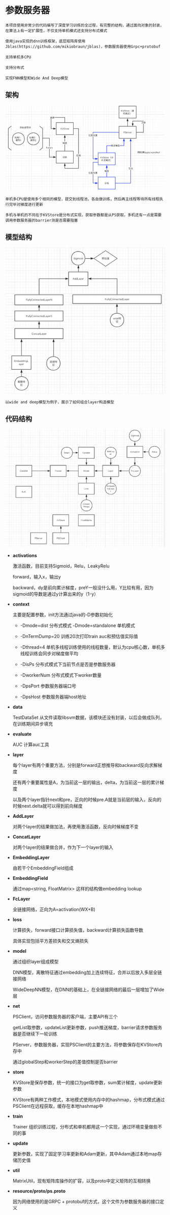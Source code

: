 # 参数服务器

    本项目使用非常少的代码编写了深度学习训练的全过程，有完整的结构，通过面向对象的封装，在算法上有一定扩展性，不仅支持单机模式还支持分布式模式

    使用java实现的dnn训练框架，底层矩阵库使用Jblas(https://github.com/mikiobraun/jblas)，参数服务器使用Grpc+protobuf

    支持单机多CPU

    支持分布式

    实现FNN模型和Wide And Deep模型


## 架构

![](./src/main/resources/structure.png "单机多机架构")

    单机多CPU是使用多个相同的模型，提交到线程池，各自做训练，然后再主线程等待所有线程执行完毕对梯度进行更新

    多机与单机的不同在于KVStore是分布式实现，获取参数都是从PS获取，多机还有一点是需要调用参数服务器的barrier测是否需要阻塞
    

## 模型结构

![](./src/main/resources/model.png "wideAndDeep模型")
    
    以wide and deep模型为例子，展示了如何组合layer构造模型

## 代码结构


![](./src/main/resources/code.png "代码结构")


- __activations__

    激活函数，目前支持Sigmoid，Relu，LeakyRelu

    forward，输入x，输出y

    backward，dy是前向累计梯度，preY一般没什么用，Y比较有用，因为sigmoid的导数是通过y计算出来的y（1-y）

- __context__

    主要是配置参数，init方法通过java的-D参数初始化

    - -Dmode=dist 分布式模式 -Dmode=standalone 单机模式

    - -DnTermDump=20 训练20次打印train auc和预估值实际值

    - -Dthread=4 单机多线程训练使用的线程数量，默认为cpu核心数，单机多线程训练会同步对梯度做平均
    
    - -DisPs 分布式模式下当前节点是否是参数服务器
    
    - -DworkerNum 分布式模式下worker数量
    
    - -DpsPort 参数服务器端口号
    
    - -DpsHost 参数服务器端host地址

- __data__

    TestDataSet 从文件读取libsvm数据，该模块还没有封装，以后会做成队列，在训练期间异步填充

- __evaluate__

    AUC 计算auc工具

- __layer__

    每个layer有两个重要方法，分别是forward正想推导和backward反向求解梯度
    
    还有两个重要属性是A，为当前这一层的输出，delta，为当前这一层的累计梯度
    
    以及两个layer指针next和pre，正向的时候pre.A就是当前层的输入，反向的时候next.delta就可以得到前向梯度

- __AddLayer__

    对两个layer的结果做加法，再使用激活函数，反向时候梯度不变

- __ConcatLayer__

    对两个layer的结果做合并，作为下一个layer的输入

- __EmbeddingLayer__

    由若干个EmbeddingField组成

- __EmbeddingField__

    通过map<string, FloatMatrix> 这样的结构做embedding lookup

- __FcLayer__

    全链接网络，正向为A=activation(WX+B)

- __loss__

    计算损失，forward接口计算损失值，backward计算损失函数导数
    
    具体实现包括平方差损失和交叉熵损失

- __model__

    通过组织layer组成模型
    
    DNN模型，离散特征通过embedding加上连续特征，合并以后放入多层全链接网络
    
    WideDeepNN模型，在DNN的基础上，在全链接网络的最后一层增加了Wide层

- __net__

    PSClient，访问参数服务器的客户端，主要API有三个
    
    getList取参数，updateList更新参数，push推送梯度，barrier请求参数服务器是否继续下一轮训练
    
    PServer，参数服务器，实现PSClient的主要方法，将参数保存在KVStore内存中
    
    通过globalStep和workerStep的差值控制是否barrier

- __store__

    KVStore是保存参数，统一的接口为get取参数，sum累计梯度，update更新参数
    
    KVStore有两种工作模式，本地模式使用内存中的hashmap，分布式模式通过PSClient在远程获取，缓存在本地hashmap中

- __train__

    Trainer 组织训练过程，分布式和单机都用这一个实现，通过环境变量做些不同的事

- __update__

    更新参数，实现了固定学习率更新和Adam更新，其中Adam通过本地map存储历史值

- __util__

    MatrixUtil，现有矩阵库操作的扩容，以及proto中定义矩阵的互相转换

- __resource/proto/ps.proto__

    因为网络使用的是GRPC + protobuf的方式，这个文件为参数服务器的接口定义



